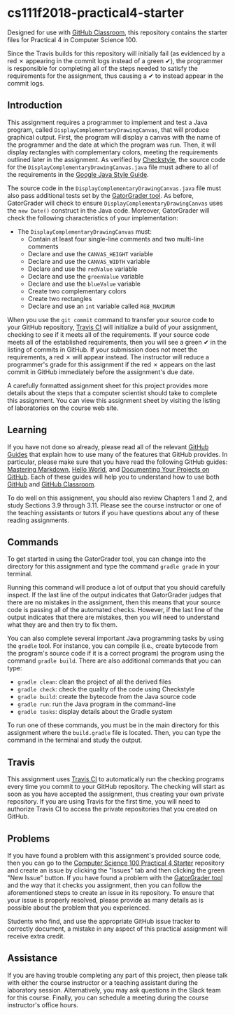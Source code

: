 
# cs111f2018-practical4-starter

Designed for use with [GitHub Classroom](https://classroom.github.com/), this
repository contains the starter files for Practical 4 in Computer Science 100.

 Since the Travis builds for this repository will initially fail (as evidenced by
 a red &#x2717; appearing in the commit logs instead of a green &#x2714;), the
 programmer is responsible for completing all of the steps needed to satisfy the
 requirements for the assignment, thus causing a &#x2714; to instead appear in
 the commit logs.


## Introduction

This assignment requires a programmer to implement and test a Java program,
called `DisplayComplementaryDrawingCanvas`, that will produce graphical output.
First, the program will display a canvas with the name of the programmer and
the date at which the program was run. Then, it will display rectangles with
complementary colors, meeting the requirements outlined later in the
assignment. As verified by
[Checkstyle](https://github.com/checkstyle/checkstyle), the source code for the
`DisplayComplementaryDrawingCanvas.java` file must adhere to all of the
requirements in the [Google Java Style
Guide](https://google.github.io/styleguide/javaguide.html).

The source code in the `DisplayComplementaryDrawingCanvas.java` file must also pass
additional tests set by the [GatorGrader tool](https://github.com/GatorEducator/gatorgrader).
As before, GatorGrader will
check to ensure `DisplayComplementaryDrawingCanvas` uses the `new Date()` construct
in the Java code. Moreover, GatorGrader will check the following characteristics
of your implementation:

* The `DisplayComplementaryDrawingCanvas` must:
  * Contain at least four single-line comments and two multi-line comments
  * Declare and use the `CANVAS_HEIGHT` variable
  * Declare and use the `CANVAS_WIDTH` variable
  * Declare and use the `redValue` variable
  * Declare and use the `greenValue` variable
  * Declare and use the `blueValue` variable
  * Create two complementary colors
  * Create two rectangles
  * Declare and use an `int` variable called `RGB_MAXIMUM`

When you use the `git commit` command to transfer your source code to your
GitHub repository, [Travis CI](https://travis-ci.com/) will initialize a build
of your assignment, checking to see if it meets all of the requirements. If
your source code meets all of the established requirements, then you
will see a green &#x2714; in the listing of commits in GitHub. If your
submission does not meet the requirements, a red &#x2717; will appear instead.
The instructor will reduce a programmer's grade for this assignment if the red
&#x2717; appears on the last commit in GitHub immediately before the
assignment's due date.

A carefully formatted assignment sheet for this project provides more details
about the steps that a computer scientist should take to complete this
assignment. You can view this assignment sheet by visiting the listing of
laboratories on the course web site.

## Learning

If you have not done so already, please read all of the relevant [GitHub
Guides](https://guides.github.com/) that explain how to use many of the features
that GitHub provides. In particular, please make sure that you have read the
following GitHub guides: [Mastering
Markdown](https://guides.github.com/features/mastering-markdown/), [Hello
World](https://guides.github.com/activities/hello-world/), and [Documenting Your
Projects on GitHub](https://guides.github.com/features/wikis/). Each of these
guides will help you to understand how to use both [GitHub](http://github.com) and
[GitHub Classroom](https://classroom.github.com/).

To do well on this assignment, you should also review Chapters 1 and 2, and
study Sections 3.9 through
3.11. Please see the course instructor or one of the teaching assistants or
tutors if you have questions about any of these reading assignments.

## Commands

To get started in using the GatorGrader tool, you can change into the directory
for this assignment and type the command `gradle grade` in your
terminal.

Running this command will produce a lot of output that you should carefully
inspect. If the last line of the output indicates that GatorGrader judges that
there are no mistakes in the assignment, then this means that your source code
is passing all of the automated checks. However, if the last line
of the output indicates that there are mistakes, then you will need to
understand what they are and then try to fix them.

You can also complete several important Java programming tasks by using the
`gradle` tool. For instance, you can compile (i.e., create bytecode from the
program's source code if it is a correct program) the program using the command
`gradle build`. There are also additional commands that you can type:

* `gradle clean`: clean the project of all the derived files
* `gradle check`: check the quality of the code using Checkstyle
* `gradle build`: create the bytecode from the Java source code
* `gradle run`: run the Java program in the command-line
* `gradle tasks`: display details about the Gradle system

To run one of these commands, you must be in the main directory for this
assignment where the `build.gradle` file is located. Then, you can type the
command in the terminal and study the output.

## Travis

This assignment uses [Travis CI](https://travis-ci.com/) to automatically run
the checking programs every time you commit to your GitHub repository. The
checking will start as soon as you have accepted the assignment, thus creating
your own private repository. If
you are using Travis for the first time, you will need to authorize Travis CI to
access the private repositories that you created on GitHub.

## Problems

If you have found a problem with this assignment's provided source code, then
you can go to the [Computer Science 100 Practical 4
Starter](Allegheny-Computer-Science-100-01-F2018/cs100f2018-practical4-starter)
repository and create an issue by clicking the "Issues" tab and then clicking
the green "New Issue" button. If you have found a problem with the [GatorGrader
tool](https://github.com/GatorEducator/gatorgrader) and the way that it checks you
assignment, then you can follow the aforementioned steps to create an issue in
its repository. To ensure that your issue is properly resolved, please provide
as many details as is possible about the problem that you experienced.

Students who find, and use the appropriate GitHub issue tracker to correctly
document, a mistake in any aspect of this practical assignment will receive
 extra credit.

## Assistance

If you are having trouble completing any part of this project, then please talk
with either the course instructor or a teaching assistant during the laboratory
session. Alternatively, you may ask questions in the Slack team for this
course. Finally, you can schedule a meeting during the course instructor's
office hours.
